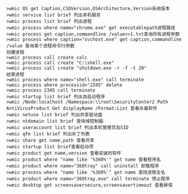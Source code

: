 	>wmic OS get Caption,CSDVersion,OSArchitecture,Version系统版本
	>wmic service list brief 列出本机服务
	>wmic process list brief 列出进程
	>wmic process where name="chrome.exe" get executablepath进程路径
	>wmic process get caption,commandline /value>>1.txt查询所有进程参数
	>wmic process where caption="svchost.exe" get caption,commandline /value 查询某个进程命令行参数
	创建进程
	>wmic process call create calc
	>wmic process call create "C:\shell.exe"
	>wmic process call create "shutdown.exe -r -f -t 20"
	结束进程
	>wmic process where name="shell.exe" call terminate
	>wmic process where processid="2345" delete
	>wmic process 2345 call terminate
	>wmic startup list brief 列出自启动程序
	>wmic /Node:localhost /Namespace:\\root\SecurityCenter2 Path AntiVirusProduct Get displayName /Format:List 查看杀毒软件
	>wmic netuse list brief 列出共享驱动盘
	>wmic ntdomain list brief 查询域控制器
	>wmic useraccount list brief 列出本机管理员及SID
	>wmic qfe list brief 列出补丁列表
	>wmic share get name,path 查看共享
	>wmic startup list brief查看启动项
	>wmic product get name,version 查看安装的软件
	>wmic product where "name like '%360%'" get name 查看程序名
	>wmic product where name="360tray" call uninstall 卸载程序
	>wmic process where "name like '%360%'" get name 查找进程全名
	>wmic product where name="360tray.exe" call terminate 停止程序
	>wmic desktop get screensaversecure,screensavertimeout 查看屏保